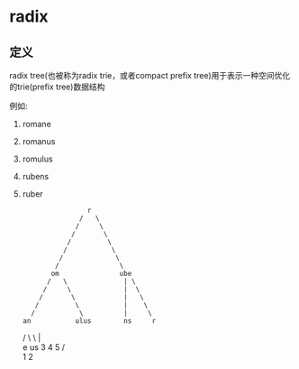 # radix

## 定义

radix tree(也被称为radix trie，或者compact prefix tree)用于表示一种空间优化的trie(prefix tree)数据结构

例如:

1. romane
2. romanus
3. romulus
4. rubens
5. ruber

                       r
                     /   \
                    /     \
                   /       \
                  /         \
                 /           \
                /             \
               /               \
              om               ube
             /   \              | \
            /     \             |  \
           /       \            |   \
          /         \           |    \
         /           \          |     \
       an           ulus        ns     r
      /  \            \         |       \
     e    us           3        4        5
    /      \
   1        2

